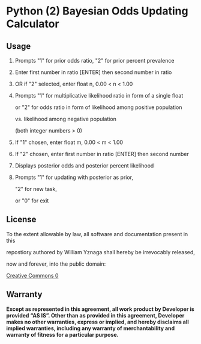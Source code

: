 # Python (2) Bayesian Odds Updating Calculator


## Usage

1. Prompts "1" for prior odds ratio, "2" for prior percent prevalence

2. Enter first number in ratio [ENTER] then second number in ratio

3. OR if "2" selected, enter float n, 0.00 < n < 1.00

4. Prompts "1" for multiplicative likelihood ratio in form of a single float

	or "2" for odds ratio in form of likelihood among positive population  

	vs. likelihood among negative population  

	(both integer numbers > 0)

5. If "1" chosen, enter float m, 0.00 < m < 1.00

6. If "2" chosen, enter first number in ratio [ENTER] then second number

7. Displays posterior odds and posterior percent likelihood

8. Prompts "1" for updating with posterior as prior,

	"2" for new task,  

	or "0" for exit


## License

To the extent allowable by law, all software and documentation present in this

repostiory authored by William Yznaga shall hereby be irrevocably released,

now and forever, into the public domain:

[Creative Commons 0](https://creativecommons.org/publicdomain/zero/1.0/legalcode)


## Warranty

**Except as represented in this agreement, all work product by Developer is provided “AS IS”. Other than as provided in this agreement, Developer makes no other warranties, express or implied, and hereby disclaims all implied warranties, including any warranty of merchantability and warranty of fitness for a particular purpose.**

